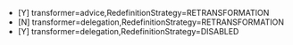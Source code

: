 
* [Y] transformer=advice,RedefinitionStrategy=RETRANSFORMATION
* [N] transformer=delegation,RedefinitionStrategy=RETRANSFORMATION
* [Y] transformer=delegation,RedefinitionStrategy=DISABLED
